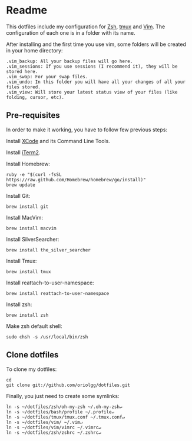 # Readme #

This dotfiles include my configuration for [Zsh][zsh], [tmux][tmux] and [Vim][vim].
The configuration of each one is in a folder with its name.

After installing and the first time you use vim, some folders will be created in your home directory:

    .vim_backup: All your backup files will go here.
    .vim_sessions: If you use sessions (I recommend it), they will be stored here.
    .vim_swap: For your swap files.
    .vim_undo: In this folder you will have all your changes of all your files stored.
    .vim_view: Will store your latest status view of your files (like folding, cursor, etc).

## Pre-requisites ##

In order to make it working, you have to follow few previous steps:

Install [XCode][xcode] and its Command Line Tools.

Install [iTerm2][iterm2].

Install Homebrew:

    ruby -e "$(curl -fsSL https://raw.github.com/Homebrew/homebrew/go/install)"
    brew update

Install Git:

    brew install git

Install MacVim:

    brew install macvim

Install SilverSearcher:

    brew install the_silver_searcher

Install Tmux:

    brew install tmux

Install reattach-to-user-namespace:

    brew install reattach-to-user-namespace

Install zsh:

    brew install zsh

Make zsh default shell:

    sudo chsh -s /usr/local/bin/zsh

## Clone dotfiles ##

To clone my dotfiles:

    cd
    git clone git://github.com/oriolgg/dotfiles.git

Finally, you just need to create some symlinks:

    ln -s ~/dotfiles/zsh/oh-my-zsh ~/.oh-my-zsh↵
    ln -s ~/dotfiles/bash/profile ~/.profile↵
    ln -s ~/dotfiles/tmux/tmux.conf ~/.tmux.conf↵
    ln -s ~/dotfiles/vim/ ~/.vim↵
    ln -s ~/dotfiles/vim/vimrc ~/.vimrc↵
    ln -s ~/dotfiles/zsh/zshrc ~/.zshrc↵

[zsh]: http://www.zsh.org/
[tmux]: http://tmux.sourceforge.net/
[vim]: http://www.vim.org/
[xcode]: https://developer.apple.com/xcode/
[iterm2]: http://www.iterm2.com/#/section/home

